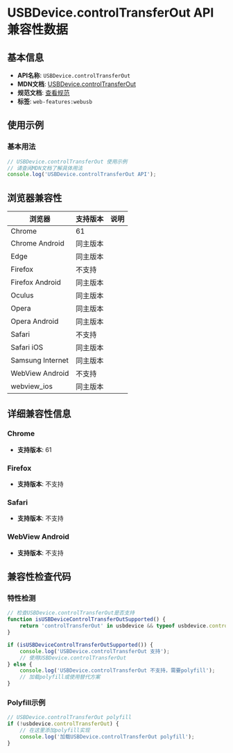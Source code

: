 # USBDevice.controlTransferOut API 兼容性数据

## 基本信息

- **API名称**: `USBDevice.controlTransferOut`
- **MDN文档**: [USBDevice.controlTransferOut](https://developer.mozilla.org/docs/Web/API/USBDevice/controlTransferOut)
- **规范文档**: [查看规范](https://wicg.github.io/webusb/#dom-usbdevice-controltransferout)
- **标签**: `web-features:webusb`

## 使用示例

### 基本用法

```javascript
// USBDevice.controlTransferOut 使用示例
// 请查阅MDN文档了解具体用法
console.log('USBDevice.controlTransferOut API');
```

## 浏览器兼容性

| 浏览器 | 支持版本 | 说明 |
|--------|----------|------|
| Chrome | 61 |  |
| Chrome Android | 同主版本 |  |
| Edge | 同主版本 |  |
| Firefox | 不支持 |  |
| Firefox Android | 同主版本 |  |
| Oculus | 同主版本 |  |
| Opera | 同主版本 |  |
| Opera Android | 同主版本 |  |
| Safari | 不支持 |  |
| Safari iOS | 同主版本 |  |
| Samsung Internet | 同主版本 |  |
| WebView Android | 不支持 |  |
| webview_ios | 同主版本 |  |

## 详细兼容性信息

### Chrome

- **支持版本**: 61

### Firefox

- **支持版本**: 不支持

### Safari

- **支持版本**: 不支持

### WebView Android

- **支持版本**: 不支持

## 兼容性检查代码

### 特性检测

```javascript
// 检查USBDevice.controlTransferOut是否支持
function isUSBDeviceControlTransferOutSupported() {
    return 'controlTransferOut' in usbdevice && typeof usbdevice.controlTransferOut === 'function';
}

if (isUSBDeviceControlTransferOutSupported()) {
    console.log('USBDevice.controlTransferOut 支持');
    // 使用USBDevice.controlTransferOut
} else {
    console.log('USBDevice.controlTransferOut 不支持，需要polyfill');
    // 加载polyfill或使用替代方案
}
```

### Polyfill示例

```javascript
// USBDevice.controlTransferOut polyfill
if (!usbdevice.controlTransferOut) {
    // 在这里添加polyfill实现
    console.log('加载USBDevice.controlTransferOut polyfill');
}
```


